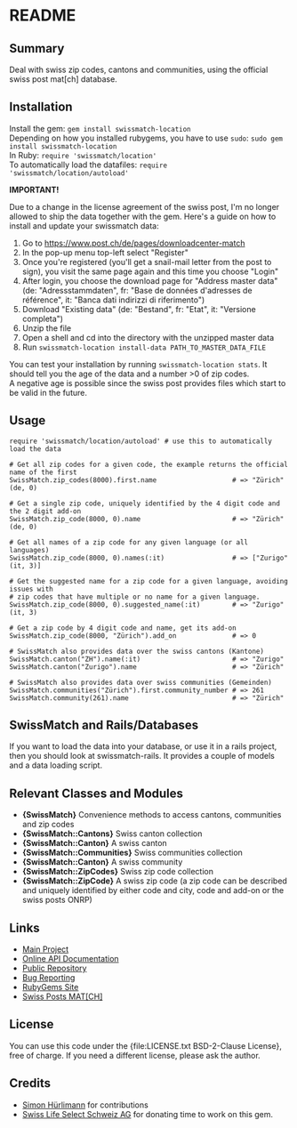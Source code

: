 README
======


Summary
-------

Deal with swiss zip codes, cantons and communities, using the official swiss post mat[ch]
database.


Installation
------------

Install the gem: `gem install swissmatch-location`  
Depending on how you installed rubygems, you have to use `sudo`:
`sudo gem install swissmatch-location`  
In Ruby: `require 'swissmatch/location'`  
To automatically load the datafiles: `require 'swissmatch/location/autoload'`

**IMPORTANT!**

Due to a change in the license agreement of the swiss post, I'm no longer
allowed to ship the data together with the gem. Here's a guide on how to
install and update your swissmatch data:

1. Go to https://www.post.ch/de/pages/downloadcenter-match
2. In the pop-up menu top-left select "Register"
3. Once you're registered (you'll get a snail-mail letter from the post to sign),
   you visit the same page again and this time you choose "Login"
3. After login, you choose the download page for "Address master data"
   (de: "Adressstammdaten", fr: "Base de données d'adresses de référence", it:
   "Banca dati indirizzi di riferimento")
4. Download "Existing data" (de: "Bestand", fr: "Etat", it: "Versione completa")
5. Unzip the file
6. Open a shell and cd into the directory with the unzipped master data
7. Run `swissmatch-location install-data PATH_TO_MASTER_DATA_FILE`

You can test your installation by running `swissmatch-location stats`. It should
tell you the age of the data and a number >0 of zip codes.  
A negative age is possible since the swiss post provides files which start to be
valid in the future.


Usage
-----

    require 'swissmatch/location/autoload' # use this to automatically load the data

    # Get all zip codes for a given code, the example returns the official name of the first
    SwissMatch.zip_codes(8000).first.name                   # => "Zürich"(de, 0)

    # Get a single zip code, uniquely identified by the 4 digit code and the 2 digit add-on
    SwissMatch.zip_code(8000, 0).name                       # => "Zürich"(de, 0)

    # Get all names of a zip code for any given language (or all languages)
    SwissMatch.zip_code(8000, 0).names(:it)                 # => ["Zurigo"(it, 3)]

    # Get the suggested name for a zip code for a given language, avoiding issues with
    # zip codes that have multiple or no name for a given language.
    SwissMatch.zip_code(8000, 0).suggested_name(:it)        # => "Zurigo"(it, 3)

    # Get a zip code by 4 digit code and name, get its add-on
    SwissMatch.zip_code(8000, "Zürich").add_on              # => 0

    # SwissMatch also provides data over the swiss cantons (Kantone)
    SwissMatch.canton("ZH").name(:it)                       # => "Zurigo"
    SwissMatch.canton("Zurigo").name                        # => "Zürich"

    # SwissMatch also provides data over swiss communities (Gemeinden)
    SwissMatch.communities("Zürich").first.community_number # => 261
    SwissMatch.community(261).name                          # => "Zürich"


SwissMatch and Rails/Databases
------------------------------

If you want to load the data into your database, or use it in a rails project,
then you should look at swissmatch-rails. It provides a couple of models and
a data loading script.


Relevant Classes and Modules
----------------------------

* __{SwissMatch}__
  Convenience methods to access cantons, communities and zip codes
* __{SwissMatch::Cantons}__
  Swiss canton collection
* __{SwissMatch::Canton}__
  A swiss canton
* __{SwissMatch::Communities}__
  Swiss communities collection
* __{SwissMatch::Canton}__
  A swiss community
* __{SwissMatch::ZipCodes}__
  Swiss zip code collection
* __{SwissMatch::ZipCode}__
  A swiss zip code (a zip code can be described and uniquely identified by
  either code and city, code and add-on or the swiss posts ONRP)


Links
-----

* [Main Project](https://github.com/apeiros/swissmatch)
* [Online API Documentation](http://rdoc.info/github/apeiros/swissmatch-location/)
* [Public Repository](https://github.com/apeiros/swissmatch-location)
* [Bug Reporting](https://github.com/apeiros/swissmatch-location/issues)
* [RubyGems Site](https://rubygems.org/gems/swissmatch-location)
* [Swiss Posts MAT[CH]](http://www.post.ch/match)


License
-------

You can use this code under the {file:LICENSE.txt BSD-2-Clause License}, free of charge.
If you need a different license, please ask the author.


Credits
-------

* [Simon Hürlimann](https://github.com/huerlisi) for contributions
* [Swiss Life Select Schweiz AG](http://www.swisslife-select.ch/) for donating time to work on this gem.
